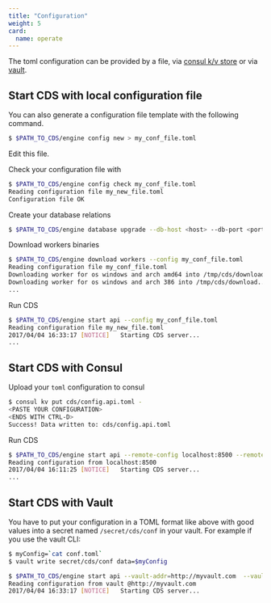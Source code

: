 ```yaml
---
title: "Configuration"
weight: 5
card: 
  name: operate
---
```


The toml configuration can be provided by a file, via [consul k/v store](https://www.consul.io) or via [vault](https://www.vaultproject.io/).

## Start CDS with local configuration file

You can also generate a configuration file template with the following command.

```bash
$ $PATH_TO_CDS/engine config new > my_conf_file.toml
```

Edit this file.

Check your configuration file with

```bash
$ $PATH_TO_CDS/engine config check my_conf_file.toml
Reading configuration file my_new_file.toml
Configuration file OK
```

Create your database relations

```bash
$ $PATH_TO_CDS/engine database upgrade --db-host <host> --db-port <port> --db-user <user> --db-password <password> --db-name <database> --migrate-dir $PATH_TO_CDS/engine/sql/api --limit 0
```

Download workers binaries

```bash
$ $PATH_TO_CDS/engine download workers --config my_conf_file.toml
Reading configuration file my_conf_file.toml
Downloading worker for os windows and arch amd64 into /tmp/cds/download...
Downloading worker for os windows and arch 386 into /tmp/cds/download...
...
```

Run CDS

```bash
$ $PATH_TO_CDS/engine start api --config my_conf_file.toml
Reading configuration file my_new_file.toml
2017/04/04 16:33:17 [NOTICE]   Starting CDS server...
...
```

## Start CDS with Consul

Upload your `toml` configuration to consul

```bash
$ consul kv put cds/config.api.toml -
<PASTE YOUR CONFIGURATION>
<ENDS WITH CTRL-D>
Success! Data written to: cds/config.api.toml
```

Run CDS

```bash
$ $PATH_TO_CDS/engine start api --remote-config localhost:8500 --remote-config-key cds/config.api.toml
Reading configuration from localhost:8500
2017/04/04 16:11:25 [NOTICE]   Starting CDS server...
...
```

## Start CDS with Vault

You have to put your configuration in a TOML format like above with good values into a secret named `/secret/cds/conf` in your vault.
For example if you use the vault CLI:

```bash
$ myConfig=`cat conf.toml`
$ vault write secret/cds/conf data=$myConfig
```

```bash
$ $PATH_TO_CDS/engine start api --vault-addr=http://myvault.com  --vault-token=XXXX
Reading configuration from vault @http://myvault.com
2017/04/04 16:33:17 [NOTICE]   Starting CDS server...
```
